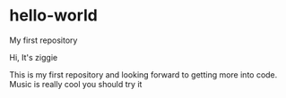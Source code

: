 # hello-world
My first repository

Hi, It's ziggie 

This is my first repository and looking forward to getting more into code.
Music is really cool you should try it

